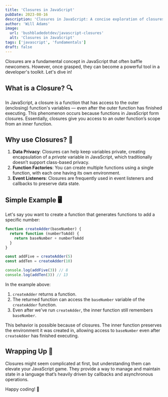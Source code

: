 ```yaml
---
title: 'Closures in JavaScript'
pubDate: 2023-08-16
description: 'Closures in JavaScript: A concise exploration of closures, their benefits, and a simple example to illustrate the concept. Boost your JS skills with this foundational knowledge!'
author: 'Will Adams'
image:
  url: 'bushbladedotdev/javascript-closures'
  alt: 'Closures in JavaScript'
tags: ['javascript', 'fundamentals']
draft: false
---
```


Closures are a fundamental concept in JavaScript that often baffle newcomers. However, once grasped, they can become a powerful tool in a developer's toolkit. Let's dive in!

## What is a Closure? 🔍

In JavaScript, a closure is a function that has access to the outer (enclosing) function's variables — even after the outer function has finished executing. This phenomenon occurs because functions in JavaScript form closures. Essentially, closures give you access to an outer function’s scope from an inner function.

## Why use Closures? 🤔

1. **Data Privacy**: Closures can help keep variables private, creating encapsulation of a _private_ variable in JavaScript, which traditionally doesn’t support class-based privacy.
2. **Function Factories**: You can create multiple functions using a single function, with each one having its own environment.
3. **Event Listeners**: Closures are frequently used in event listeners and callbacks to preserve data state.

## Simple Example 🖥️

Let's say you want to create a function that generates functions to add a specific number:

```javascript
function createAdder(baseNumber) {
  return function (numberToAdd) {
    return baseNumber + numberToAdd
  }
}

const addFive = createAdder(5)
const addTen = createAdder(10)

console.log(addFive(3)) // 8
console.log(addTen(3)) // 13
```

In the example above:

1. `createAdder` returns a function.
2. The returned function can access the `baseNumber` variable of the `createAdder` function.
3. Even after we've run `createAdder`, the inner function still remembers `baseNumber`.

This behavior is possible because of closures. The inner function preserves the environment it was created in, allowing access to `baseNumber` even after `createAdder` has finished executing.

## Wrapping Up 🎁

Closures might seem complicated at first, but understanding them can elevate your JavaScript game. They provide a way to manage and maintain state in a language that’s heavily driven by callbacks and asynchronous operations.

Happy coding! 🚀
